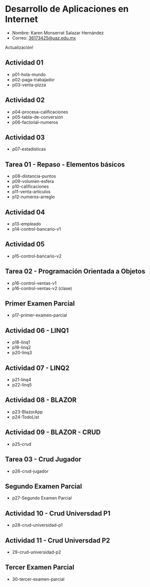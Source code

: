 # Desarrollo de Aplicaciones en Internet

- Nombre: Karen Monserrat Salazar Hernández
- Correo: 36173425@uaz.edu.mx

Actualización!

## Actividad 01

- p01-hola-mundo
- p02-paga-trabajador
- p03-venta-pizza

## Actividad 02

- p04-procesa-calificaciones
- p05-tabla-de-conversion
- p06-factorial-numeros

## Actividad 03

- p07-estadisticas

## Tarea 01 - Repaso - Elementos básicos

- p08-distancia-puntos
- p09-volumen-esfera
- p10-calificaciones
- p11-venta-articulos
- p12-numeros-arreglo

## Actividad 04 

- p13-empleado
- p14-control-bancario-v1

## Actividad 05

- p15-control-bancario-v2

## Tarea 02 - Programación Orientada a Objetos

- p16-control-ventas-v1 
- p16-control-ventas-v2 (clase)

## Primer Examen Parcial

- p17-primer-examen-parcial

## Actividad 06 - LINQ1

- p18-linq1
- p19-linq2
- p20-linq3

## Actividad 07 - LINQ2

- p21-linq4
- p22-linq5

## Actividad 08 - BLAZOR

- p23-BlazorApp
- p24-TodoList

## Actividad 09 - BLAZOR - CRUD

- p25-crud

## Tarea 03 - Crud Jugador

- p26-crud-jugador

## Segundo Examen Parcial

- p27-Segundo Examen Parcial

## Actividad 10 - Crud Universdad P1

- p28-crud-universidad-p1

## Actividad 11 - Crud Universdad P2

- 29-crud-universidad-p2

## Tercer Examen Parcial

- 30-tercer-examen-parcial





